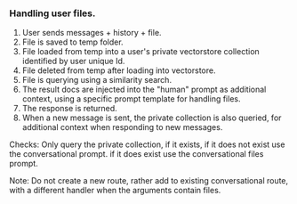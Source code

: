 ### Handling user files.

1. User sends messages + history + file.
2. File is saved to temp folder.
3. File loaded from temp into a user's private vectorstore collection identified by user unique Id.
4. File deleted from temp after loading into vectorstore.
5. File is querying using a similarity search.
6. The result docs are injected into the "human" prompt as additional context, 
    using a specific prompt template for handling files.
7. The response is returned.
8. When a new message is sent, the private collection is also queried,
    for additional context when responding to new messages.

Checks: Only query the private collection, if it exists,
    if it does not exist use the conversational prompt. 
    if it does exist use the conversational files prompt.

Note: Do not create a new route, rather add to existing conversational route,
with a different handler when the arguments contain files.